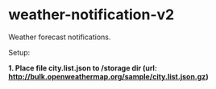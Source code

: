 # weather-notification-v2
Weather forecast notifications.

Setup:

**1. Place file city.list.json to /storage dir (url: http://bulk.openweathermap.org/sample/city.list.json.gz)**
